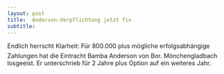 ```yaml
---
layout: post
title:  Anderson-Verpflichtung jetzt fix
subtitle:  
---
```


Endlich herrscht Klarheit: Für 800.000 plus mögliche erfolgsabhängige Zahlungen hat die Eintracht Bamba Anderson von Bor. Mönchengladbach losgeeist. Er unterschrieb für 2 Jahre plus Option auf ein weiteres Jahr.


